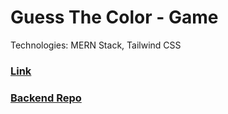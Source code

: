 # Guess The Color - Game

Technologies: MERN Stack, Tailwind CSS

### [Link](https://gtc-game.netlify.app/)

### [Backend Repo](https://github.com/RudraPatel2001/gtc-server)
